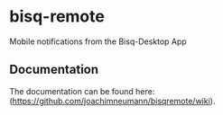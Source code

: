 # bisq-remote
Mobile notifications from the Bisq-Desktop App 

## Documentation
The documentation can be found here: (https://github.com/joachimneumann/bisqremote/wiki).

